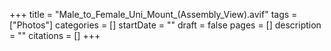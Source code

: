 +++
title = "Male_to_Female_Uni_Mount_(Assembly_View).avif"
tags = ["Photos"]
categories = []
startDate = ""
draft = false
pages = []
description = ""
citations = []
+++

